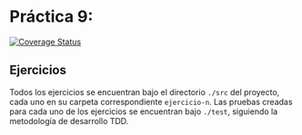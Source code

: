 # Práctica 9:
[![Coverage Status](https://coveralls.io/repos/github/ULL-ESIT-INF-DSI-2122/ull-esit-inf-dsi-21-22-prct09-filesystem-notes-app-tanafc/badge.svg?branch=master)](https://coveralls.io/github/ULL-ESIT-INF-DSI-2122/ull-esit-inf-dsi-21-22-prct09-filesystem-notes-app-tanafc?branch=master)
## Ejercicios
Todos los ejercicios se encuentran bajo el directorio `./src` del proyecto, cada uno en su carpeta correspondiente `ejercicio-n`. Las pruebas creadas para cada uno de los ejercicios se encuentran bajo `./test`, siguiendo la metodología de desarrollo TDD.
